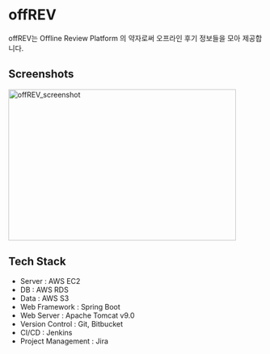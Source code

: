 # offREV

offREV는 Offline Review Platform 의 약자로써
오프라인 후기 정보들을 모아 제공합니다.

Screenshots
----------
<img width="450" height="300" alt="offREV_screenshot" src="https://user-images.githubusercontent.com/22286876/75213016-31e11180-57cc-11ea-8414-d03d3cea5480.png">

Tech Stack
----------
* Server : AWS EC2
* DB : AWS RDS
* Data : AWS S3
* Web Framework : Spring Boot
* Web Server : Apache Tomcat v9.0
* Version Control : Git, Bitbucket
* CI/CD : Jenkins
* Project Management : Jira
